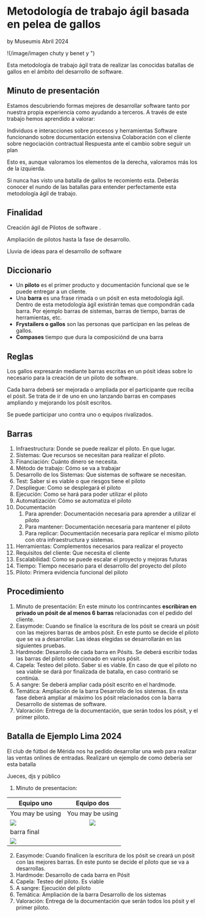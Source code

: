 # Metodología de trabajo ágil basada en pelea de gallos

by Museumis Abril 2024


!(/image/imagen chuty y benet y ")

Esta metodología de trabajo ágil trata de realizar las conocidas batallas de gallos en el ámbito del desarrollo de software. 




## Minuto de presentación
Estamos descubriendo formas mejores de desarrollar software
tanto por nuestra propia experiencia como ayudando a terceros. 
A través de este trabajo hemos aprendido a valorar:

Individuos e interacciones sobre procesos y herramientas
Software funcionando sobre documentación extensiva
Colaboración con el cliente sobre negociación contractual
Respuesta ante el cambio sobre seguir un plan

Esto es, aunque valoramos los elementos de la derecha,
valoramos más los de la izquierda.

Si nunca has visto una batalla de gallos te recomiento esta. Deberás conocer el nundo de las batallas para entender perfectamente esta metodología ágil de trabajo.


## Finalidad

Creación ágil de Pilotos de software .

Ampliación de pilotos hasta la fase de desarrollo.

Lluvia de ideas para el desarrollo de software 


## Diccionario
*  Un **piloto** es el primer producto y documentación funcional que se le puede entregar a un cliente.
*  Una **barra** es una frase rimada o un pósit en esta metodología ágil. Dentro de esta metodología ágil existirán temas que compondrán cada barra. Por ejemplo barras de sistemas, barras de tiempo, barras de herramientas, etc.
*  **Frystailers o gallos** son las personas que participan en las peleas de gallos.
*  **Compases** tiempo que dura la composiciónd de una barra 

## Reglas
Los gallos expresarán mediante barras escritas en un pósit ideas sobre lo necesario para la creación de un piloto de software.

Cada barra deberá ser mejorada o ampliada por el participante que reciba el pósit. Se trata de ir de uno en uno lanzando barras en compases ampliando y mejorando los pósit escritos.

Se puede participar uno contra uno o equipos rivalizados.

## Barras
1. Infraestructura: Donde se puede realizar el piloto. En que lugar.
2. Sistemas: Que recursos se necesitan para realizar el piloto. 
3. Financiación: Cuánto dinero se necesita.
4. Método de trabajo: Cómo se va a trabajar
5. Desarrollo de los Sistemas: Que sistemas de software se necesitan.
6. Test: Saber si es viable o que riesgos tiene el piloto 
7. Despliegue: Como se desplegará el piloto
8. Ejecución: Como se hará para poder utilizar el piloto
9. Automatización: Cómo se automatiza el piloto
10. Documentación
	1. Para aprender: Documentación necesaria para aprender a utilizar el piloto
	2. Para mantener: Documentación necesaria para mantener el piloto
	3. Para replicar: Documentación necesaria para replicar el mismo piloto con otra infraestructura y sistemas.
11. Herramientas: Complementos necesarios para realizar el proyecto
12. Requisitos del cliente: Que necesita el cliente
13. Escalabilidad: Como se puede escalar el proyecto y mejoras futuras
12. Tiempo:  Tiempo necesario para el desarrollo del proyecto del piloto
13. Piloto: Primera evidencia funcional del piloto


## Procedimiento
1. Minuto de presentación: En este minuto los contrincantes **escribiran en privado un pósit de al menos 6 barras** relacionadas con el pedido del cliente.
2. Easymode:  Cuando se finalice la escritura de los pósit se creará un pósit con las mejores barras de ambos pósit. En este punto se decide el piloto que se va a desarrollar. Las ideas elegidas se desarrollarán en las siguientes pruebas.
3. Hardmode: Desarrollo de cada barra en Pósits. Se deberá escribir todas las barras del piloto seleccionado en varios pósit.
4. Capela: Testeo del piloto. Saber si es viable. En caso de que el piloto no sea viable se dará por finalizada de batalla, en caso contrarió se continúa.
5. A sangre: Se deberá ampliar cada pósit escrito en el hardmode.
6. Temática: Ampliación de la barra Desarrollo de los sistemas. En esta fase deberá ampliar al máximo los pósit relacionados con la barra Desarrollo de sistemas de software. 
7. Valoración: Entrega de la documentación, que serán todos los pósit, y el primer piloto.


## Batalla de **Ejemplo** Lima 2024
El club de fútbol de Mérida nos ha pedido desarrollar una web para realizar las ventas onlines de entradas. Realizaré un ejemplo de como debería ser esta batalla

Jueces, djs y público


1. Minuto de presentacion: 

| Equipo uno  | Equipo dos |
| ------------- |:-------------:|
| You may be using     | You may be using      |
| ![](/image/sample.webp ) | ![](/image/sample.webp )
| barra final     | 
|![](/image/sample.webp )           |


2. Easymode:  Cuando finalicen la escritura de los pósit se creará un pósit con las mejores barras. En este punto se decide el piloto que se va a desarrollas. 
3. Hardmode: Desarrollo de cada barra en Pósit
4. Capela: Testeo del piloto. Es viable
5. A sangre: Ejecución del piloto
6. Temática: Ampliación de la barra Desarrollo de los sistemas
7. Valoración: Entrega de la documentación que serán todos los pósit y el primer piloto.





